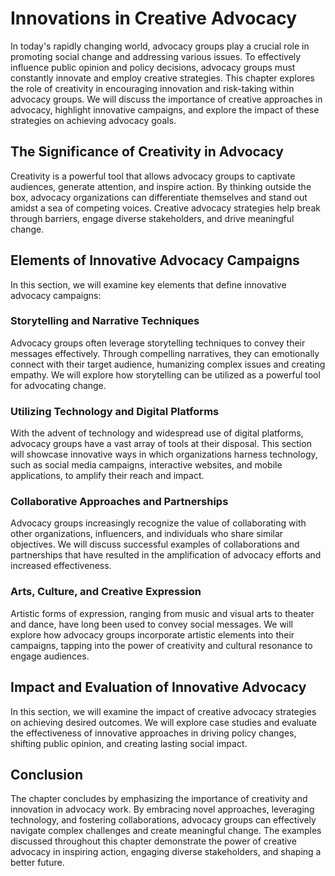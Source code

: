 Innovations in Creative Advocacy
=========================================



In today's rapidly changing world, advocacy groups play a crucial role in promoting social change and addressing various issues. To effectively influence public opinion and policy decisions, advocacy groups must constantly innovate and employ creative strategies. This chapter explores the role of creativity in encouraging innovation and risk-taking within advocacy groups. We will discuss the importance of creative approaches in advocacy, highlight innovative campaigns, and explore the impact of these strategies on achieving advocacy goals.

The Significance of Creativity in Advocacy
------------------------------------------

Creativity is a powerful tool that allows advocacy groups to captivate audiences, generate attention, and inspire action. By thinking outside the box, advocacy organizations can differentiate themselves and stand out amidst a sea of competing voices. Creative advocacy strategies help break through barriers, engage diverse stakeholders, and drive meaningful change.

Elements of Innovative Advocacy Campaigns
-----------------------------------------

In this section, we will examine key elements that define innovative advocacy campaigns:

### Storytelling and Narrative Techniques

Advocacy groups often leverage storytelling techniques to convey their messages effectively. Through compelling narratives, they can emotionally connect with their target audience, humanizing complex issues and creating empathy. We will explore how storytelling can be utilized as a powerful tool for advocating change.

### Utilizing Technology and Digital Platforms

With the advent of technology and widespread use of digital platforms, advocacy groups have a vast array of tools at their disposal. This section will showcase innovative ways in which organizations harness technology, such as social media campaigns, interactive websites, and mobile applications, to amplify their reach and impact.

### Collaborative Approaches and Partnerships

Advocacy groups increasingly recognize the value of collaborating with other organizations, influencers, and individuals who share similar objectives. We will discuss successful examples of collaborations and partnerships that have resulted in the amplification of advocacy efforts and increased effectiveness.

### Arts, Culture, and Creative Expression

Artistic forms of expression, ranging from music and visual arts to theater and dance, have long been used to convey social messages. We will explore how advocacy groups incorporate artistic elements into their campaigns, tapping into the power of creativity and cultural resonance to engage audiences.

Impact and Evaluation of Innovative Advocacy
--------------------------------------------

In this section, we will examine the impact of creative advocacy strategies on achieving desired outcomes. We will explore case studies and evaluate the effectiveness of innovative approaches in driving policy changes, shifting public opinion, and creating lasting social impact.

Conclusion
----------

The chapter concludes by emphasizing the importance of creativity and innovation in advocacy work. By embracing novel approaches, leveraging technology, and fostering collaborations, advocacy groups can effectively navigate complex challenges and create meaningful change. The examples discussed throughout this chapter demonstrate the power of creative advocacy in inspiring action, engaging diverse stakeholders, and shaping a better future.

